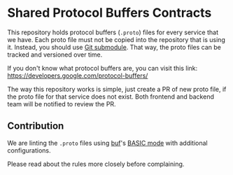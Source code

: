 # Shared Protocol Buffers Contracts

This repository holds protocol buffers (`.proto`) files for every service that we have.
Each proto file must not be copied into the repository that is using it. Instead, you
should use [Git submodule](https://www.atlassian.com/git/tutorials/git-submodule).
That way, the proto files can be tracked and versioned over time.

If you don't know what protocol buffers are, you can visit this link:
https://developers.google.com/protocol-buffers/

The way this repository works is simple, just create a PR of new proto file,
if the proto file for that service does not exist. Both frontend and backend
team will be notified to review the PR.

## Contribution

We are linting the `.proto` files using [buf](https://docs.buf.build/)'s [BASIC mode](https://docs.buf.build/lint/rules#basic)
with additional configurations.

Please read about the rules more closely before complaining.